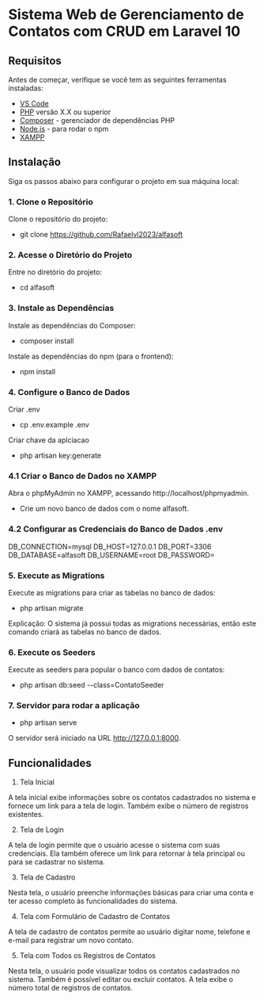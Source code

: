 # Sistema Web de Gerenciamento de Contatos com CRUD em Laravel 10

## Requisitos

Antes de começar, verifique se você tem as seguintes ferramentas instaladas:

- [VS Code](https://code.visualstudio.com/) 
- [PHP](https://www.php.net/) versão X.X ou superior
- [Composer](https://getcomposer.org/) - gerenciador de dependências PHP
- [Node.js](https://nodejs.org/) - para rodar o npm
- [XAMPP](https://www.apachefriends.org/pt_br/index.html)

## Instalação

Siga os passos abaixo para configurar o projeto em sua máquina local:

### 1. Clone o Repositório

Clone o repositório do projeto:

- git clone https://github.com/Rafaelvl2023/alfasoft

### 2. Acesse o Diretório do Projeto

Entre no diretório do projeto:

- cd alfasoft

### 3. Instale as Dependências

Instale as dependências do Composer:

- composer install

Instale as dependências do npm (para o frontend):

- npm install

### 4. Configure o Banco de Dados

Criar .env

- cp .env.example .env

Criar chave da aplciacao

- php artisan key:generate

### 4.1 Criar o Banco de Dados no XAMPP

Abra o phpMyAdmin no XAMPP, acessando http://localhost/phpmyadmin.

- Crie um novo banco de dados com o nome alfasoft.

### 4.2 Configurar as Credenciais do Banco de Dados .env

DB_CONNECTION=mysql
DB_HOST=127.0.0.1
DB_PORT=3306
DB_DATABASE=alfasoft
DB_USERNAME=root
DB_PASSWORD=

### 5. Execute as Migrations

Execute as migrations para criar as tabelas no banco de dados:

- php artisan migrate

Explicação: O sistema já possui todas as migrations necessárias, então este comando criará as tabelas no banco de dados.

### 6. Execute os Seeders

Execute as seeders para popular o banco com dados de contatos:

- php artisan db:seed --class=ContatoSeeder

### 7. Servidor para rodar a aplicação

- php artisan serve

O servidor será iniciado na URL http://127.0.0.1:8000.

## Funcionalidades

1. Tela Inicial

A tela inicial exibe informações sobre os contatos cadastrados no sistema e fornece um link para a tela de login. Também exibe o número de registros existentes.

2. Tela de Login

A tela de login permite que o usuário acesse o sistema com suas credenciais. Ela também oferece um link para retornar à tela principal ou para se cadastrar no sistema.

3. Tela de Cadastro

Nesta tela, o usuário preenche informações básicas para criar uma conta e ter acesso completo às funcionalidades do sistema.

4. Tela com Formulário de Cadastro de Contatos

A tela de cadastro de contatos permite ao usuário digitar nome, telefone e e-mail para registrar um novo contato.

5. Tela com Todos os Registros de Contatos

Nesta tela, o usuário pode visualizar todos os contatos cadastrados no sistema. Também é possível editar ou excluir contatos. A tela exibe o número total de registros de contatos.
